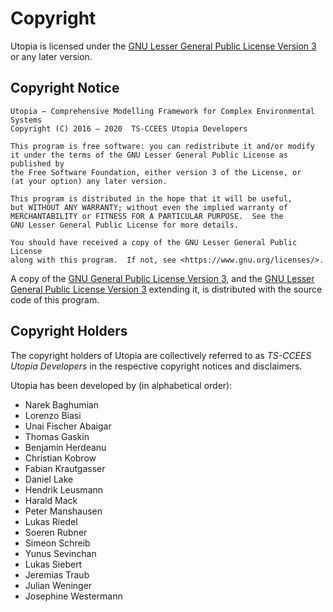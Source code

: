 # Copyright

Utopia is licensed under the [GNU Lesser General Public License Version 3]
or any later version.

## Copyright Notice

    Utopia — Comprehensive Modelling Framework for Complex Environmental Systems
    Copyright (C) 2016 – 2020  TS-CCEES Utopia Developers

    This program is free software: you can redistribute it and/or modify
    it under the terms of the GNU Lesser General Public License as published by
    the Free Software Foundation, either version 3 of the License, or
    (at your option) any later version.

    This program is distributed in the hope that it will be useful,
    but WITHOUT ANY WARRANTY; without even the implied warranty of
    MERCHANTABILITY or FITNESS FOR A PARTICULAR PURPOSE.  See the
    GNU Lesser General Public License for more details.

    You should have received a copy of the GNU Lesser General Public License
    along with this program.  If not, see <https://www.gnu.org/licenses/>.

A copy of the [GNU General Public License Version 3], and the
[GNU Lesser General Public License Version 3] extending it, is distributed with
the source code of this program.

## Copyright Holders

The copyright holders of Utopia are collectively referred to as
_TS-CCEES Utopia Developers_ in the respective copyright notices and
disclaimers.

Utopia has been developed by (in alphabetical order):

* Narek Baghumian
* Lorenzo Biasi
* Unai Fischer Abaigar
* Thomas Gaskin
* Benjamin Herdeanu
* Christian Kobrow
* Fabian Krautgasser
* Daniel Lake
* Hendrik Leusmann
* Harald Mack
* Peter Manshausen
* Lukas Riedel
* Soeren Rubner
* Simeon Schreib
* Yunus Sevinchan
* Lukas Siebert
* Jeremias Traub
* Julian Weninger
* Josephine Westermann

[GNU General Public License Version 3]: https://www.gnu.org/licenses/gpl-3.0.en.html
[GNU Lesser General Public License Version 3]: https://www.gnu.org/licenses/lgpl-3.0.en.html
